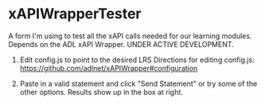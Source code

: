 xAPIWrapperTester
=================

A form I'm using to test all the xAPI calls needed for our learning modules. Depends on the ADL xAPI Wrapper.
UNDER ACTIVE DEVELOPMENT. 

1. Edit config.js to point to the desired LRS
Directions for editing config.js:
https://github.com/adlnet/xAPIWrapper#configuration

2. Paste in a valid statement and click "Send Statement" or try some of the other options. Results show up in the box at right.
